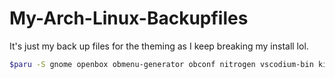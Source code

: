 # My-Arch-Linux-Backupfiles
It's just my back up files for the theming as I keep breaking my install lol.

```bash
$paru -S gnome openbox obmenu-generator obconf nitrogen vscodium-bin kitty polybar conky concky-manager2-git termite gnome-tweaks xfce4
```

